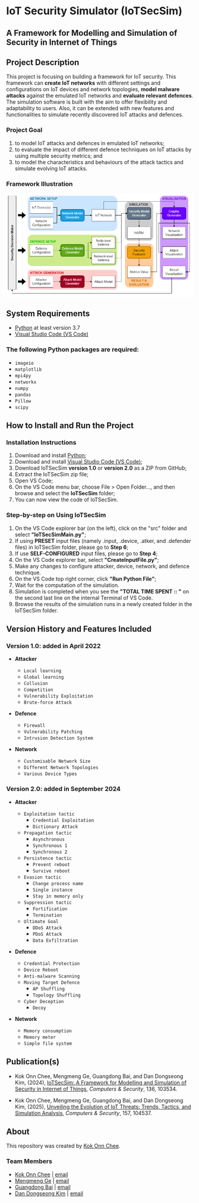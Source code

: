 # IoT Security Simulator (IoTSecSim)
## A Framework for Modelling and Simulation of Security in Internet of Things


## Project Description
This project is focusing on building a framework for IoT security. This framework can **create IoT networks** with different settings and configurations on IoT devices and network topologies, **model malware attacks** against the emulated IoT networks and **evaluate relevant defences**. The simulation software is built with the aim to offer flexibility and adaptability to users. Also, it can be extended with new features and functionalities to simulate recently discovered IoT attacks and defences.

### Project Goal
1. to model IoT attacks and defences in emulated IoT networks;
2. to evaluate the impact of different defence techniques on IoT attacks by using multiple security metrics; and
3. to model the characteristics and behaviours of the attack tactics and simulate evolving IoT attacks.

### Framework Illustration
![IoTSecSim framework](https://github.com/kokonnchee/IoTSecSim/blob/main/framework.png?raw=true)



## System Requirements
* [Python](https://www.python.org/downloads/) at least version 3.7
* [Visual Studio Code (VS Code)](https://code.visualstudio.com/)

### The following Python packages are required:
* `imageio`
* `matplotlib`
* `mpi4py`
* `networkx`
* `numpy`
* `pandas`
* `Pillow`
* `scipy`



## How to Install and Run the Project
### Installation Instructions
1. Download and install [Python](https://www.python.org/downloads/);
2. Download and install [Visual Studio Code (VS Code)](https://code.visualstudio.com/);
3. Download IoTSecSim **version 1.0** or **version 2.0** as a ZIP from GitHub;
4. Extract the IoTSecSim zip file;
5. Open VS Code;
6. On the VS Code menu bar, choose File > Open Folder..., and then browse and select the **IoTSecSim** folder;
7. You can now view the code of IoTSecSim.

### Step-by-step on Using IoTSecSim
1. On the VS Code explorer bar (on the left), click on the "src" folder and select **"IoTSecSimMain.py"**;
2. If using **PRESET** input files (namely .input, .device, .atker, and .defender files) in IoTSecSim folder, please go to **Step 6**;
3. If use **SELF-CONFIGURED** input files, please go to **Step 4**;
4. On the VS Code explorer bar, select **"CreateInputFile.py"**;
5. Make any changes to configure attacker, device, network, and defence technique. 
6. On the VS Code top right corner, click **"Run Python File"**; 
7. Wait for the computation of the simulation.
8. Simulation is completed when you see the **"TOTAL TIME SPENT :: "** on the second last line on the internal Terminal of VS Code.
9. Browse the results of the simulation runs in a newly created folder in the IoTSecSim folder.



## Version History and Features Included
### Version 1.0: added in April 2022
* **Attacker**
  * `Local learning`
  * `Global learning`
  * `Collusion`
  * `Competition`
  * `Vulnerability Exploitation`
  * `Brute-force Attack`

* **Defence**
  * `Firewall`
  * `Vulnerability Patching`
  * `Intrusion Detection System`

* **Network**
  * `Customisable Network Size`
  * `Different Network Topologies`
  * `Various Device Types`

### Version 2.0: added in September 2024
* **Attacker**
  * `Exploitation tactic`
    * `Credential Exploitation`
    * `Dictionary Attack`
  * `Propagation tactic`
    * `Asynchronous`
    * `Synchronous 1`
    * `Synchronous 2`
  * `Persistence tactic`
    * `Prevent reboot`
    * `Survive reboot`
  * `Evasion tactic`
    * `Change process name`
    * `Single instance`
    * `Stay in memory only`
  * `Suppression tactic`
    * `Fortification`
    * `Termination`
  * `Ultimate Goal`
    * `DDoS Attack`
    * `PDoS Attack`
    * `Data Exfiltration`

* **Defence**
  * `Credential Protection`
  * `Device Reboot`
  * `Anti-malware Scanning`
  * `Moving Target Defence`
    * `AP Shuffling`
    * `Topology Shuffling`
  * `Cyber Deception`
    * `Decoy`

* **Network**
  * `Memory consumption`
  * `Memory meter`
  * `Simple file system`



## Publication(s)
* Kok Onn Chee, Mengmeng Ge, Guangdong Bai, and Dan Dongseong Kim, (2024),
[IoTSecSim: A Framework for Modelling and Simulation of Security in Internet of Things](https://doi.org/10.1016/j.cose.2023.103534), 
_Computers & Security_, 136, 103534.

* Kok Onn Chee, Mengmeng Ge, Guangdong Bai, and Dan Dongseong Kim, (2025),
[Unveiling the Evolution of IoT Threats: Trends, Tactics, and Simulation Analysis](https://doi.org/10.1016/j.cose.2025.104537), 
_Computers & Security_, 157, 104537.


## About
This repository was created by [Kok Onn Chee](https://sites.google.com/view/kokonnchee).

### Team Members
* [Kok Onn Chee](https://sites.google.com/view/kokonnchee) | [email](mailto:kokonn.chee@student.uq.edu.au?subject=[GitHub]IoTSecSim)
* [Mengmeng Ge](https://sites.google.com/site/mengmengge88) | [email](mailto:mge43@uclive.ac.nz?subject=[GitHub]IoTSecSim)
* [Guangdong Bai](https://baigd.github.io/) | [email](mailto:g.bai@uq.edu.au?subject=[GitHub]IoTSecSim)
* [Dan Dongseong Kim](https://sites.google.com/view/dsteam/)  |  [email](mailto:dan.kim@uq.edu.au?subject=[GitHub]IoTSecSim)
